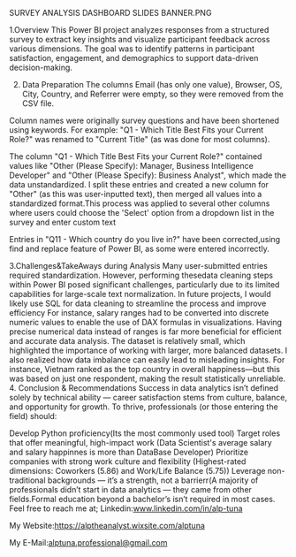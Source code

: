 
SURVEY ANALYSIS DASHBOARD SLIDES BANNER.PNG

1.Overview
This Power BI project analyzes responses from a structured survey to extract key insights and visualize participant feedback across various dimensions. The goal was to identify patterns in participant satisfaction, engagement, and demographics to support data-driven decision-making.

2. Data Preparation
The columns Email (has only one value), Browser, OS, City, Country, and Referrer were empty, so they were removed from the CSV file.

Column names were originally survey questions and have been shortened using keywords. For example: "Q1 - Which Title Best Fits your Current Role?" was renamed to "Current Title" (as was done for most columns).

The column "Q1 - Which Title Best Fits your Current Role?" contained values like "Other (Please Specify): Manager, Business Intelligence Developer" and "Other (Please Specify): Business Analyst", which made the data unstandardized. I split these entries and created a new column for "Other" (as this was user-inputted text), then merged all values into a standardized format.This process was applied to several other columns where users could choose the 'Select' option from a dropdown list in the survey and enter custom text

Entries in "Q11 - Which country do you live in?" have been corrected,using find and replace feature of Power BI, as some were entered incorrectly.

3.Challenges&TakeAways during Analysis
Many user-submitted entries required standardization. However, performing thesedata cleaning steps within Power BI posed significant challenges, particularly due to its limited capabilities for large-scale text normalization. In future projects, I would likely use SQL for data cleaning to streamline the process and improve efficiency
For instance, salary ranges had to be converted into discrete numeric values to enable the use of DAX formulas in visualizations. Having precise numerical data instead of ranges is far more beneficial for efficient and accurate data analysis.
The dataset is relatively small, which highlighted the importance of working with larger, more balanced datasets. I also realized how data imbalance can easily lead to misleading insights. For instance, Vietnam ranked as the top country in overall happiness—but this was based on just one respondent, making the result statistically unreliable.
4. Conclusion & Recommendations
Success in data analytics isn’t defined solely by technical ability — career satisfaction stems from culture, balance, and opportunity for growth. To thrive, professionals (or those entering the field) should:

Develop Python proficiency(Its the most commonly used tool)
Target roles that offer meaningful, high-impact work (Data Scientist's average salary and salary happinnes is more than DataBase Developer)
Prioritize companies with strong work culture and flexibility (Highest-rated dimensions: Coworkers (5.86) and Work/Life Balance (5.75))
Leverage non-traditional backgrounds — it’s a strength, not a barrierr(A majority of professionals didn’t start in data analytics — they came from other fields.Formal education beyond a bachelor’s isn’t required in most cases.
Feel free to reach me at;
Linkedin:www.linkedin.com/in/alp-tuna

My Website:https://alptheanalyst.wixsite.com/alptuna

My E-Mail:alptuna.professional@gmail.com

